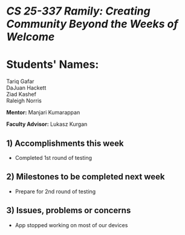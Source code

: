 # *CS 25-337 Ramily: Creating Community Beyond the Weeks of Welcome*

# **Students' Names:**
Tariq Gafar<br />
DaJuan Hackett<br />
Ziad Kashef<br />
Raleigh Norris

**Mentor:**
Manjari Kumarappan

**Faculty Advisor:**
Lukasz Kurgan

## 1) Accomplishments this week ##
   - Completed 1st round of testing

## 2) Milestones to be completed next week ##
   - Prepare for 2nd round of testing

## 3) Issues, problems or concerns ##
   - App stopped working on most of our devices
